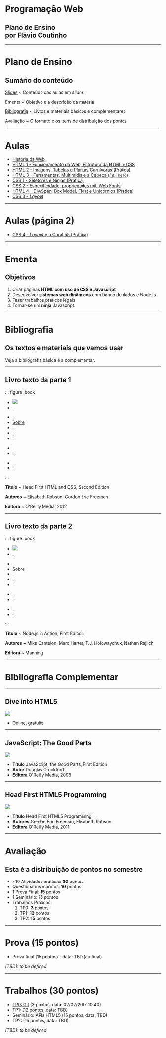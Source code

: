<!-- {"layout": "title"} -->
# **Programação** Web

## Plano de Ensino<br>por **Flávio Coutinho**


---
<!-- {"layout": "section-header"} -->
# Plano de Ensino

## Sumário do conteúdo

[Slides](#slides)
  ~ Conteúdo das aulas em _slides_

[Ementa](#ementa)
  ~ Objetivo e a descrição da matéria

[Bibliografia](#bibliografia)
  ~ Livros e materiais básicos e complementares

[Avaliação](#avaliacao)
  ~ O formato e os itens de distribuição dos pontos

<!-- {dl:.content} -->

---
<!-- {"slideHash": "slides", "layout": "regular"} -->
# Aulas

- [História da Web](classes/intro/)
- [HTML 1 - Funcionamento da Web, Estrutura da HTML e CSS](classes/html1/)
- [HTML 2 - Imagens, Tabelas e Plantas Carnívoras (Prática)](classes/html2/)
- [HTML 3 - Ferramentas, Multimídia e a Cabeça (_i.e._, `head`)](classes/html3/)
- [CSS 1 - Seletores e Ninjas (Prática)](classes/css1/)
- [CSS 2 - Especificidade, propriedades mil, Web Fonts](classes/css2/)
- [HTML 4 - Div/Span, Box Model, Float e Unicórnios (Prática)](classes/html4/)
- [CSS 3 - _Layout_](classes/css3/)

---

# Aulas (página 2)

- [CSS 4 - _Layout_ e o Coral 55 (Prática)](classes/css4/)

<!--
- [Javascript 1 - Linguagem](classes/js1/)
- [Javascript 2 - DOM, Eventos e RPG (Prática)](classes/js2/)
- [HTML 5 - Formulários e Monstros (Prática)](classes/html5/)
- [Javascript 5 - APIs do HTML5](classes/js5/)
- [Javascript 4 - JSON e AJAX (Prática)](classes/js4/)
- [Node.js 1 - Servidores Web](classes/ssn1/)
- [Node.js 2 - NPM, arquivos e _learnyounode_ (Prática)](classes/ssn2/)

# Aulas (página 3)

- [Node.js 3 - Express](classes/ssn3/)
- [Node.js 4 - HTML Dinâmico e o Geiser (Prática)](classes/ssn4/)
- [Javascript 3 - Padrões de Projeto](classes/js3/)
- [Node.js 5 - Sessão e Biscoitos](classes/ssn5/)
- [Node.js 6 - Bancos de Dados e Zumbis (Prática)](classes/ssn6/)
- Mongo DB
- [CSS 5 - Animações e _Edukids Animals_ (Prática)](classes/css5/)
- [CSS 6 - _Responsive Design_](classes/css6/)
- [Javascript 7 - EcmaScript 6](classes/js7/)
- [Node.js 7 - REST APIs](classes/ssn7/)
- [Server-side Node.js - Parte 8 (Prática WebSockets)](classes/ssn8/)
-->

---
<!--
{
  "slideHash": "ementa",
  "layout": "section-header"
}
-->
# Ementa

## Objetivos

1. Criar páginas **HTML com uso de CSS e Javascript**
1. Desenvolver **sistemas web dinâmicos** com banco de dados e Node.js
1. Fazer trabalhos práticos legais
1. Tornar-se um **ninja** Javascript

<!-- {ol:.content} -->

---
<!--
{
  "slideHash": "bibliografia",
  "layout": "section-header"
}
-->
# Bibliografia

## Os textos e materiais que vamos usar

Veja a bibliografia básica e a complementar.

<!-- {p:.content} -->
---
<!-- { "styles": ["styles/classes/books.min.css"] } -->
## **Livro texto** da parte 1

::: figure .book
- ![](images/book-head-first-html-css.jpg) <!-- {.full-width.full-height} -->
- .
<!-- {ul:.hardcover_front} -->
- .
- [Sobre](http://headfirstlabs.com/books/hfhtml/) <!-- {a:.book-btn target="_blank"} -->
- .
- .
- .
<!-- {ul:.page} -->
- .
- .
<!-- {ul:.hardcover_back} -->
- .
- .
<!-- {ul:.book_spine} -->
:::

**Título**
	 ~ Head First HTML and CSS, Second Edition

**Autores**
	 ~ Elisabeth Robson, ~~Gordon~~ Eric Freeman

**Editora**
   ~ O'Reilly Media, 2012

---
## **Livro texto** da parte 2

::: figure .book
- ![](images/book-nodejs-in-action.jpg) <!-- {.full-width.full-height} -->
- .
<!-- {ul:.hardcover_front} -->
- .
- [Sobre](https://www.manning.com/books/node-js-in-action) <!-- {a:.book-btn target="_blank"} -->
- .
- .
- .
<!-- {ul:.page} -->
- .
- .
<!-- {ul:.hardcover_back} -->
- .
- .
<!-- {ul:.book_spine} -->
:::

**Título**
  ~ Node.js in Action, First Edition

**Autores**
  ~ Mike Cantelon, Marc Harter, T.J. Holowaychuk, Nathan Rajlich

**Editora**
  ~ Manning

---
# Bibliografia Complementar

---
## Dive into HTML5

<div class="book-cover-container">
  <img class="book-cover" src="images/book-dive-into-html5.png">
  <div class="book-left book-light"></div>
</div>

- [Online](http://diveintohtml5.com.br/), gratuito

---
## JavaScript: The Good Parts

<div class="book-cover-container">
  <img class="book-cover" src="images/book-js-good-parts.png">
  <div class="book-left book-light"></div>
</div>

- **Título**	JavaScript, the Good Parts, First Edition
- **Autor**	Douglas Crockford
- **Editora** O'Reilly Media, 2008

---
## Head First HTML5 Programming

<div class="book-cover-container">
  <img class="book-cover" src="images/book-head-first-html5-programming.jpg">
  <div class="book-left"></div>
</div>

- **Título**	Head First HTML5 Programming
- **Autores**	~~Gordon~~ Eric Freeman, Elisabeth Robson
- **Editora** O'Reilly Media, 2011

---
<!--
{
  "slideHash": "avaliacao",
  "layout": "section-header"
}
-->
# Avaliação

## Esta é a distribuição de pontos no semestre

- ~10 Atividades práticas: **30** pontos
- Questionários marotos: **10** pontos
- 1 Prova Final: **15** pontos
- 1 Seminário: **15** pontos
- Trabalhos Práticos:
  1. TP0: **3** pontos
  1. TP1: **12** pontos
  1. TP2: **15** pontos

<!-- {ul:.content} -->

---
# Prova (15 pontos)

- Prova final (15 pontos) - data: TBD (ao final)

*[TBD]: to be defined*

---
# Trabalhos (30 pontos)

- [TP0: Git][tp0] (3 pontos, data: 02/02/2017 10:40)
- TP1: (12 pontos, data: TBD)
- Seminário: APIs HTML5  (15 pontos, data: TBD)
- TP2: (15 pontos, data: TBD)

*[TBD]: to be defined*

[tp0]: assignments/tp0
